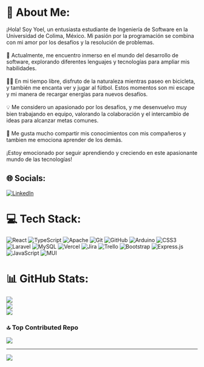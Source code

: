 # 💫 About Me:
¡Hola! Soy Yoel, un entusiasta estudiante de Ingeniería de Software en la Universidad de Colima, México. Mi pasión por la programación se combina con mi amor por los desafíos y la resolución de problemas.<br><br>🚀 Actualmente, me encuentro inmerso en el mundo del desarrollo de software, explorando diferentes lenguajes y tecnologías para ampliar mis habilidades.<br><br>🚴‍♀️ En mi tiempo libre, disfruto de la naturaleza mientras paseo en bicicleta, y también me encanta ver y jugar al fútbol. Estos momentos son mi escape y mi manera de recargar energías para nuevos desafíos.<br><br>💡 Me considero un apasionado por los desafíos, y me desenvuelvo muy bien trabajando en equipo, valorando la colaboración y el intercambio de ideas para alcanzar metas comunes.<br><br>📖 Me gusta mucho compartir mis conocimientos con mis compañeros y tambien me emociona aprender de los demás.<br><br>¡Estoy emocionado por seguir aprendiendo y creciendo en este apasionante mundo de las tecnologías!


## 🌐 Socials:
[![LinkedIn](https://img.shields.io/badge/LinkedIn-%230077B5.svg?logo=linkedin&logoColor=white)](https://linkedin.com/in/https://www.linkedin.com/in/branyoe/) 

# 💻 Tech Stack:
![React](https://img.shields.io/badge/react-%2320232a.svg?style=for-the-badge&logo=react&logoColor=%2361DAFB) ![TypeScript](https://img.shields.io/badge/typescript-%23007ACC.svg?style=for-the-badge&logo=typescript&logoColor=white) ![Apache](https://img.shields.io/badge/apache-%23D42029.svg?style=for-the-badge&logo=apache&logoColor=white) ![Git](https://img.shields.io/badge/git-%23F05033.svg?style=for-the-badge&logo=git&logoColor=white) ![GitHub](https://img.shields.io/badge/github-%23121011.svg?style=for-the-badge&logo=github&logoColor=white) ![Arduino](https://img.shields.io/badge/-Arduino-00979D?style=for-the-badge&logo=Arduino&logoColor=white) ![CSS3](https://img.shields.io/badge/css3-%231572B6.svg?style=for-the-badge&logo=css3&logoColor=white) ![Laravel](https://img.shields.io/badge/laravel-%23FF2D20.svg?style=for-the-badge&logo=laravel&logoColor=white) ![MySQL](https://img.shields.io/badge/mysql-4479A1.svg?style=for-the-badge&logo=mysql&logoColor=white) ![Vercel](https://img.shields.io/badge/vercel-%23000000.svg?style=for-the-badge&logo=vercel&logoColor=white) ![Jira](https://img.shields.io/badge/jira-%230A0FFF.svg?style=for-the-badge&logo=jira&logoColor=white) ![Trello](https://img.shields.io/badge/Trello-%23026AA7.svg?style=for-the-badge&logo=Trello&logoColor=white) ![Bootstrap](https://img.shields.io/badge/bootstrap-%238511FA.svg?style=for-the-badge&logo=bootstrap&logoColor=white) ![Express.js](https://img.shields.io/badge/express.js-%23404d59.svg?style=for-the-badge&logo=express&logoColor=%2361DAFB) ![JavaScript](https://img.shields.io/badge/javascript-%23323330.svg?style=for-the-badge&logo=javascript&logoColor=%23F7DF1E) ![MUI](https://img.shields.io/badge/MUI-%230081CB.svg?style=for-the-badge&logo=mui&logoColor=white)
# 📊 GitHub Stats:
![](https://github-readme-stats.vercel.app/api?username=Branyoe&theme=dark&hide_border=true&include_all_commits=true&count_private=true)<br/>
![](https://github-readme-streak-stats.herokuapp.com/?user=Branyoe&theme=dark&hide_border=true)<br/>
![](https://github-readme-stats.vercel.app/api/top-langs/?username=Branyoe&theme=dark&hide_border=true&include_all_commits=true&count_private=true&layout=compact)

### 🔝 Top Contributed Repo
![](https://github-contributor-stats.vercel.app/api?username=Branyoe&limit=5&theme=dark&combine_all_yearly_contributions=true)

---
[![](https://visitcount.itsvg.in/api?id=Branyoe&icon=0&color=0)](https://visitcount.itsvg.in)

<!-- Proudly created with GPRM ( https://gprm.itsvg.in ) -->
